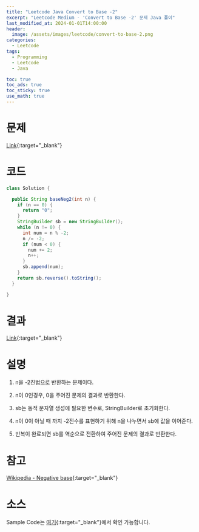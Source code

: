 ```yaml
---
title: "Leetcode Java Convert to Base -2"
excerpt: "Leetcode Medium - 'Convert to Base -2' 문제 Java 풀이"
last_modified_at: 2024-01-01T14:00:00
header:
  image: /assets/images/leetcode/convert-to-base-2.png
categories:
  - Leetcode
tags:
  - Programming
  - Leetcode
  - Java

toc: true
toc_ads: true
toc_sticky: true
use_math: true
---
```

# 문제
[Link](https://leetcode.com/problems/convert-to-base-2){:target="_blank"}

# 코드
```java
class Solution {

  public String baseNeg2(int n) {
    if (n == 0) {
      return "0";
    }
    StringBuilder sb = new StringBuilder();
    while (n != 0) {
      int num = n % -2;
      n /= -2;
      if (num < 0) {
        num += 2;
        n++;
      }
      sb.append(num);
    }
    return sb.reverse().toString();
  }

}
```

# 결과
[Link](https://leetcode.com/problems/convert-to-base-2/submissions/1133436551/){:target="_blank"}

# 설명
1. n을 -2진법으로 반환하는 문제이다.

2. n이 0인경우, 0을 주어진 문제의 결과로 반환한다.

3. sb는 동적 문자열 생성에 필요한 변수로, StringBuilder로 초기화한다.

4. n이 0이 아닐 때 까지 -2진수를 표현하기 위해 n을 나누면서 sb에 값을 이어준다.

5. 반복이 완료되면 sb를 역순으로 전환하여 주어진 문제의 결과로 반환한다.

# 참고
[Wikipedia - Negative base](https://en.wikipedia.org/wiki/Negative_base#Calculation){:target="_blank"}

# 소스
Sample Code는 [여기](https://github.com/GracefulSoul/leetcode/blob/master/src/main/java/gracefulsoul/problems/ConvertToBase2.java){:target="_blank"}에서 확인 가능합니다.